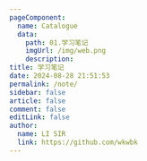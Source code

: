 ```yaml
---
pageComponent: 
  name: Catalogue
  data: 
    path: 01.学习笔记
    imgUrl: /img/web.png
    description: 
title: 学习笔记
date: 2024-08-28 21:51:53
permalink: /note/
sidebar: false
article: false
comment: false
editLink: false
author: 
  name: LI SIR
  link: https://github.com/wkwbk
---
```

